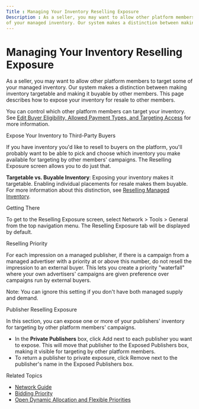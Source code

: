 ```yaml
---
Title : Managing Your Inventory Reselling Exposure
Description : As a seller, you may want to allow other platform members to target some
of your managed inventory. Our system makes a distinction between making
---
```



# Managing Your Inventory Reselling Exposure



As a seller, you may want to allow other platform members to target some
of your managed inventory. Our system makes a distinction between making
inventory targetable and making it buyable by other members. This page
describes how to expose your inventory for resale to other members.

You can control which other platform members can target your inventory.
See <a
href="edit-buyer-eligibility-allowed-payment-types-and-targeting-access.html"
class="xref">Edit Buyer Eligibility, Allowed Payment Types, and
Targeting Access</a> for more information.

Expose Your Inventory to Third-Party Buyers

If you have inventory you'd like to resell to buyers on the platform,
you'll probably want to be able to pick and choose which inventory you
make available for targeting by other members' campaigns. The
Reselling Exposure screen allows
you to do just that.

**Targetable vs. Buyable Inventory**: Exposing your inventory makes it
targetable. Enabling individual placements for resale makes them
buyable. For more information about this distinction, see
<a href="reselling-managed-inventory.html" class="xref">Reselling
Managed Inventory</a>.

Getting There

To get to the Reselling Exposure
screen, select
Network 
\>  Tools  \>
 General from the top
navigation menu. The Reselling
Exposure tab will be displayed by default.

Reselling Priority

For each impression on a managed publisher, if there is a campaign from
a managed advertiser with a priority at or above this number, do not
resell the impression to an external buyer. This lets you create a
priority "waterfall" where your own advertisers' campaigns are given
preference over campaigns run by external buyers.



Note: You can ignore this setting if
you don't have both managed supply and demand.



Publisher Reselling Exposure

In this section, you can expose one or more of your publishers'
inventory for targeting by other platform members' campaigns.

- In the **Private Publishers** box, click
  Add next to each publisher you want
  to expose. This will move that publisher to the
  Exposed Publishers box, making it
  visible for targeting by other platform members.
- To return a publisher to private exposure, click
  Remove next to the publisher's name
  in the Exposed Publishers box.

Related Topics

- <a href="network-guide.html" class="xref">Network Guide</a>
- <a href="bidding-priority.html" class="xref">Bidding Priority</a>
- <a href="open-dynamic-allocation-and-flexible-priorities.html"
  class="xref">Open Dynamic Allocation and Flexible Priorities</a>




